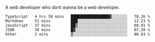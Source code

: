 A web developer who dont wanna be a web developer.

<!--START_SECTION:waka-->

```text
TypeScript   4 hrs 58 mins   █████████████████▓░░░░░░░   70.26 %
Markdown     51 mins         ███░░░░░░░░░░░░░░░░░░░░░░   12.23 %
JavaScript   37 mins         ██▒░░░░░░░░░░░░░░░░░░░░░░   08.91 %
JSON         30 mins         █▓░░░░░░░░░░░░░░░░░░░░░░░   07.20 %
Other        3 mins          ▒░░░░░░░░░░░░░░░░░░░░░░░░   00.93 %
```

<!--END_SECTION:waka-->
